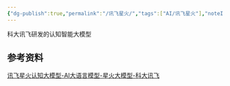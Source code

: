 ```yaml
---
{"dg-publish":true,"permalink":"/讯飞星火/","tags":["AI/讯飞星火"],"noteIcon":""}
---
```


科大讯飞研发的认知智能大模型


## 参考资料
[讯飞星火认知大模型-AI大语言模型-星火大模型-科大讯飞](https://xinghuo.xfyun.cn/)
